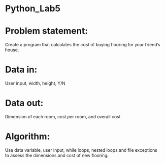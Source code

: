 # Python_Lab5

# Problem statement:
Create a program that calculates the cost of buying flooring for your friend’s house.
# Data in: 
User input, width, height, Y/N
# Data out: 
Dimension of each room, cost per room, and overall cost
# Algorithm: 
Use data variable, user input, while loops, nested loops and file exceptions to assess the dimensions and cost of new flooring.
